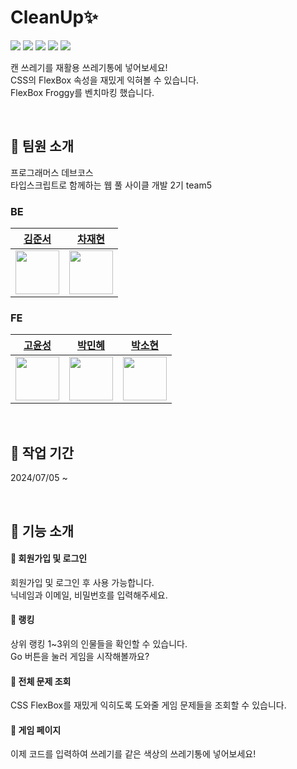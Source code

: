 # CleanUp✨

<div>
<img src="https://img.shields.io/badge/Java-007396?style=for-the-badge&logo=Java&logoColor=black"/>
<img src="https://img.shields.io/badge/Spring-6DB33F?style=for-the-badge&logo=Spring&logoColor=black" />
<img src="https://img.shields.io/badge/MariaDB-003545?style=for-the-badge&logo=MariaDB&logoColor=black" />
<img src="https://img.shields.io/badge/TypeScript-3178C6?style=for-the-badge&logo=TypeScript&logoColor=black"/>
<img src="https://img.shields.io/badge/React-61DAFB?style=for-the-badge&logo=React&logoColor=black" />
</div>

캔 쓰레기를 재활용 쓰레기통에 넣어보세요!<br />
CSS의 FlexBox 속성을 재밌게 익혀볼 수 있습니다.<br />
FlexBox Froggy를 벤치마킹 했습니다.

<br />

## 📌 팀원 소개
프로그래머스 데브코스<br />
타입스크립트로 함께하는 웹 풀 사이클 개발 2기 team5
### BE
|<a href="https://github.com/jacknafa">김준서</a>|<a href="https://github.com/ckwogus37">차재현</a>|
|:--:|:--:|
|<a href="https://github.com/jacknafa"><img src="https://github.com/user-attachments/assets/d6794678-780c-4e45-91e1-c14e5f0bd767" width="70px" /></a>|<a href="https://github.com/ckwogus37"><img src="https://github.com/user-attachments/assets/45674217-56d3-4104-ba00-82b9d1db509a" width="70px" /></a>|
### FE
|<a href="https://github.com/yoonsaeng">고윤성</a>|<a href="https://github.com/candypmh">박민혜</a>|<a href="https://github.com/SSOFERRET">박소현</a>|
|:--:|:--:|:--:|
|<a href="https://github.com/yoonsaeng"><img src="https://github.com/user-attachments/assets/afa85325-52d1-4899-810c-385cfda05ab3" width="70px" /></a>|<a href="https://github.com/candypmh"><img src="https://github.com/user-attachments/assets/8181ca80-03b0-43a6-9c08-a66e86b7b298" width="70px" /></a>|<a href="https://github.com/SSOFERRET"><img src="https://github.com/user-attachments/assets/35645f15-b5ef-478c-96f3-e196e0bd0c9e" width="70px" /></a>|

<br />

## 📌 작업 기간
2024/07/05 ~

<br />

## 📌 기능 소개
#### 📑 회원가입 및 로그인
회원가입 및 로그인 후 사용 가능합니다.<br />
닉네임과 이메일, 비밀번호를 입력해주세요.
#### 📑 랭킹
상위 랭킹 1~3위의 인물들을 확인할 수 있습니다.<br />
Go 버튼을 눌러 게임을 시작해볼까요?
#### 📑 전체 문제 조회
CSS FlexBox를 재밌게 익히도록 도와줄 게임 문제들을 조회할 수 있습니다.
#### 📑 게임 페이지
이제 코드를 입력하여 쓰레기를 같은 색상의 쓰레기통에 넣어보세요!



